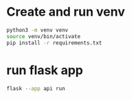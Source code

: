 # Create and run venv
```bash
python3 -m venv venv
source venv/bin/activate
pip install -r requirements.txt
```

# run flask app
```bash
flask --app api run
```